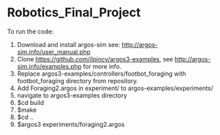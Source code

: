 # Robotics_Final_Project

To run the code: 

1. Download and install argos-sim see: http://argos-sim.info/user_manual.php 
2. Clone https://github.com/ilpincy/argos3-examples, see http://argos-sim.info/examples.php for more info.
3. Replace argos3-examples/controllers/footbot_foraging with footbot_foraging directory from repository.
4. Add Foraging2.argos in experiment/ to argos-examples/experiments/
5. navigate to argos3-examples directory
6. $cd build
7. $make
8. $cd ..
9. $argos3 experiments/foraging2.argos
